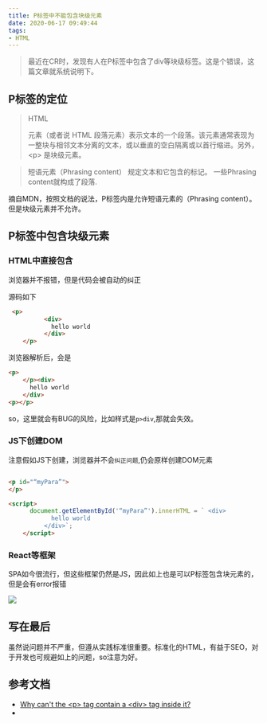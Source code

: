 ```yaml
---
title: P标签中不能包含块级元素
date: 2020-06-17 09:49:44
tags:
- HTML
---
```

> 最近在CR时，发现有人在P标签中包含了div等块级标签。这是个错误，这篇文章就系统说明下。

## P标签的定位

> HTML <p>元素（或者说 HTML 段落元素）表示文本的一个段落。该元素通常表现为一整块与相邻文本分离的文本，或以垂直的空白隔离或以首行缩进。另外，\<p\> 是块级元素。

> 短语元素（Phrasing content） 规定文本和它包含的标记。 一些Phrasing content就构成了段落.


摘自MDN，按照文档的说法，P标签内是允许短语元素的（Phrasing content）。但是块级元素并不允许。


## P标签中包含块级元素

### HTML中直接包含

浏览器并不报错，但是代码会被自动的纠正

源码如下

```html
 <p>
          <div>
            hello world
          </div>
    </p>
```

浏览器解析后，会是

```html
<p>
    </p><div>
      hello world
    </div>
<p></p>
```

so，这里就会有BUG的风险，比如样式是`p>div`,那就会失效。

### JS下创建DOM

注意假如JS下创建，浏览器并不会`纠正问题`,仍会原样创建DOM元素

```html

<p id="“myPara”">
</p>

<script>
      document.getElementById('“myPara”').innerHTML = ` <div>
            hello world
          </div>`;
    </script>
```

### React等框架

SPA如今很流行，但这些框架仍然是JS，因此如上也是可以P标签包含块元素的，但是会有error报错


![](http://static.1991421.cn/2020/2020-06-17-101621.jpeg)

## 写在最后
虽然说问题并不严重，但遵从实践标准很重要。标准化的HTML，有益于SEO，对于开发也可规避如上的问题，so注意为好。


## 参考文档
- [Why can't the \<p> tag contain a \<div> tag inside it?](https://stackoverflow.com/questions/8397852/why-cant-the-p-tag-contain-a-div-tag-inside-it)
- 